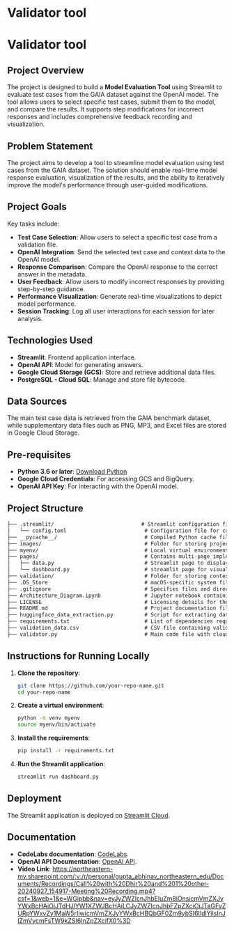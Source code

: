 # Validator tool

# Validator tool

## Project Overview
The project is designed to build a **Model Evaluation Tool** using Streamlit to evaluate test cases from the GAIA dataset against the OpenAI model. The tool allows users to select specific test cases, submit them to the model, and compare the results. It supports step modifications for incorrect responses and includes comprehensive feedback recording and visualization.

## Problem Statement
The project aims to develop a tool to streamline model evaluation using test cases from the GAIA dataset. The solution should enable real-time model response evaluation, visualization of the results, and the ability to iteratively improve the model's performance through user-guided modifications.

## Project Goals
Key tasks include:

- **Test Case Selection**: Allow users to select a specific test case from a validation file.
- **OpenAI Integration**: Send the selected test case and context data to the OpenAI model.
- **Response Comparison**: Compare the OpenAI response to the correct answer in the metadata.
- **User Feedback**: Allow users to modify incorrect responses by providing step-by-step guidance.
- **Performance Visualization**: Generate real-time visualizations to depict model performance.
- **Session Tracking**: Log all user interactions for each session for later analysis.

## Technologies Used
- **Streamlit**: Frontend application interface.
- **OpenAI API**: Model for generating answers.
- **Google Cloud Storage (GCS)**: Store and retrieve additional data files.
- **PostgreSQL - Cloud SQL**: Manage and store file bytecode.

## Data Sources
The main test case data is retrieved from the GAIA benchmark dataset, while supplementary data files such as PNG, MP3, and Excel files are stored in Google Cloud Storage.

## Pre-requisites
- **Python 3.6 or later**: [Download Python](https://www.python.org/downloads)
- **Google Cloud Credentials**: For accessing GCS and BigQuery.
- **OpenAI API Key**: For interacting with the OpenAI model.

## Project Structure
```markdown
├── .streamlit/                            # Streamlit configuration files
│   └── config.toml                         # Configuration file for customizing the Streamlit app
├── __pycache__/                            # Compiled Python cache files for optimized performance
├── images/                                 # Folder for storing project images and architecture diagrams
├── myenv/                                  # Local virtual environment for managing dependencies
├── pages/                                  # Contains multi-page implementation for the Streamlit app
│   ├── data.py                             # Streamlit page to display the data
│   └── dashboard.py                        # streamlit page for visualizations
├── validation/                             # Folder for storing context data 
├── .DS_Store                               # macOS-specific system file for storing folder attributes
├── .gitignore                              # Specifies files and directories to be excluded from version control
├── Architecture_Diagram.ipynb              # Jupyter notebook containing the architecture diagram - code 
├── LICENSE                                 # Licensing details for the project
├── README.md                               # Project documentation file
├── huggingface_data_extraction.py          # Script for extracting data from the HuggingFace GAIA benchmark dataset
├── requirements.txt                        # List of dependencies required for the project
├── validation_data.csv                     # CSV file containing validation test cases
├── validator.py                            # Main code file with cloud integration, GUI and openai api integration
```


## Instructions for Running Locally
1. **Clone the repository**:  
   ```bash
   git clone https://github.com/your-repo-name.git
   cd your-repo-name
   ```

2. **Create a virtual environment**:  
   ```bash
   python -m venv myenv
   source myenv/bin/activate
   ```

3. **Install the requirements**:  
   ```bash
   pip install -r requirements.txt
   ```

4. **Run the Streamlit application**:  
   ```bash
   streamlit run dashboard.py
   ```

## Deployment
The Streamlit application is deployed on [Streamlit Cloud](https://streamlit.io/). 

## Documentation
- **CodeLabs documentation**: [CodeLabs]([https://huggingface.co/datasets/gaia-benchmark/GAIA](https://codelabs-preview.appspot.com/?file_id=19YlgUH63yH2j6AQJpKsnpPfrSXpMxl3QcXehr_eJwpY#0)).
- **OpenAI API Documentation**: [OpenAI API](https://openai.com/api/).
- **Video Link**: https://northeastern-my.sharepoint.com/:v:/r/personal/gupta_abhinav_northeastern_edu/Documents/Recordings/Call%20with%20Dhir%20and%201%20other-20240927_154917-Meeting%20Recording.mp4?csf=1&web=1&e=WGipbb&nav=eyJyZWZlcnJhbEluZm8iOnsicmVmZXJyYWxBcHAiOiJTdHJlYW1XZWJBcHAiLCJyZWZlcnJhbFZpZXciOiJTaGFyZURpYWxvZy1MaW5rIiwicmVmZXJyYWxBcHBQbGF0Zm9ybSI6IldlYiIsInJlZmVycmFsTW9kZSI6InZpZXcifX0%3D

